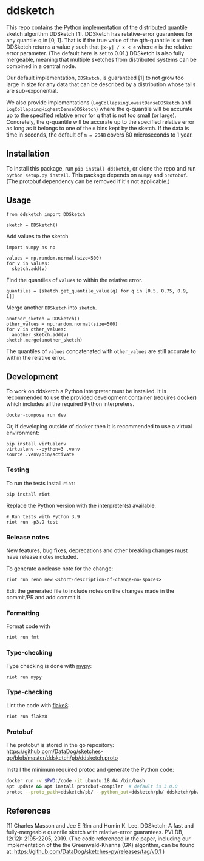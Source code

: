 # ddsketch

This repo contains the Python implementation of the distributed quantile sketch
algorithm DDSketch [1]. DDSketch has relative-error guarantees for any quantile
q in [0, 1]. That is if the true value of the qth-quantile is `x` then DDSketch
returns a value `y` such that `|x-y| / x < e` where `e` is the relative error
parameter. (The default here is set to 0.01.)  DDSketch is also fully mergeable,
meaning that multiple sketches from distributed systems can be combined in a
central node.

Our default implementation, `DDSketch`, is guaranteed [1] to not grow too large
in size for any data that can be described by a distribution whose tails are
sub-exponential.

We also provide implementations (`LogCollapsingLowestDenseDDSketch` and
`LogCollapsingHighestDenseDDSketch`) where the q-quantile will be accurate up to
the specified relative error for q that is not too small (or large). Concretely,
the q-quantile will be accurate up to the specified relative error as long as it
belongs to one of the `m` bins kept by the sketch.  If the data is time in
seconds, the default of `m = 2048` covers 80 microseconds to 1 year.

## Installation

To install this package, run `pip install ddsketch`, or clone the repo and run
`python setup.py install`. This package depends on `numpy` and `protobuf`. (The
protobuf dependency can be removed if it's not applicable.)

## Usage
```
from ddsketch import DDSketch

sketch = DDSketch()
```
Add values to the sketch
```
import numpy as np

values = np.random.normal(size=500)
for v in values:
  sketch.add(v)
```
Find the quantiles of `values` to within the relative error.
```
quantiles = [sketch.get_quantile_value(q) for q in [0.5, 0.75, 0.9, 1]]
```
Merge another `DDSketch` into `sketch`.
```
another_sketch = DDSketch()
other_values = np.random.normal(size=500)
for v in other_values:
  another_sketch.add(v)
sketch.merge(another_sketch)
```
The quantiles of `values` concatenated with `other_values` are still accurate to within the relative error.

## Development

To work on ddsketch a Python interpreter must be installed. It is recommended to use the provided development
container (requires [docker](https://www.docker.com/)) which includes all the required Python interpreters.

    docker-compose run dev

Or, if developing outside of docker then it is recommended to use a virtual environment:

    pip install virtualenv
    virtualenv --python=3 .venv
    source .venv/bin/activate


### Testing

To run the tests install `riot`:

    pip install riot

Replace the Python version with the interpreter(s) available.

    # Run tests with Python 3.9
    riot run -p3.9 test

### Release notes

New features, bug fixes, deprecations and other breaking changes must have
release notes included.

To generate a release note for the change:

    riot run reno new <short-description-of-change-no-spaces>

Edit the generated file to include notes on the changes made in the commit/PR
and add commit it.


### Formatting

Format code with

    riot run fmt


### Type-checking

Type checking is done with [mypy](http://mypy-lang.org/):

    riot run mypy


### Type-checking

Lint the code with [flake8](https://flake8.pycqa.org/en/latest/):

    riot run flake8


### Protobuf

The protobuf is stored in the go repository: https://github.com/DataDog/sketches-go/blob/master/ddsketch/pb/ddsketch.proto

Install the minimum required protoc and generate the Python code:

```sh
docker run -v $PWD:/code -it ubuntu:18.04 /bin/bash
apt update && apt install protobuf-compiler  # default is 3.0.0
protoc --proto_path=ddsketch/pb/ --python_out=ddsketch/pb/ ddsketch/pb/ddsketch.proto
```


## References
[1] Charles Masson and Jee E Rim and Homin K. Lee. DDSketch: A fast and fully-mergeable quantile sketch with relative-error guarantees. PVLDB, 12(12): 2195-2205, 2019. (The code referenced in the paper, including our implementation of the the Greenwald-Khanna (GK) algorithm, can be found at: https://github.com/DataDog/sketches-py/releases/tag/v0.1 )
